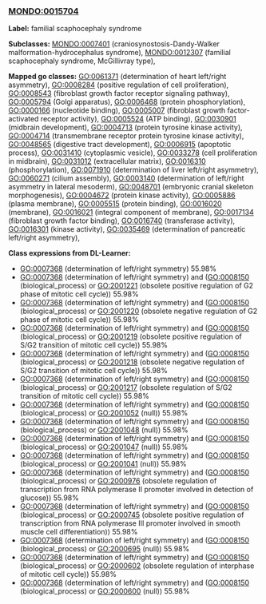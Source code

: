 
### [MONDO:0015704](http://purl.obolibrary.org/obo/MONDO_0015704)
**Label:** familial scaphocephaly syndrome

**Subclasses:** [MONDO:0007401](http://purl.obolibrary.org/obo/MONDO_0007401) (craniosynostosis-Dandy-Walker malformation-hydrocephalus syndrome), [MONDO:0012307](http://purl.obolibrary.org/obo/MONDO_0012307) (familial scaphocephaly syndrome, McGillivray type), 

**Mapped go classes:** [GO:0061371](http://purl.obolibrary.org/obo/GO_0061371) (determination of heart left/right asymmetry), [GO:0008284](http://purl.obolibrary.org/obo/GO_0008284) (positive regulation of cell proliferation), [GO:0008543](http://purl.obolibrary.org/obo/GO_0008543) (fibroblast growth factor receptor signaling pathway), [GO:0005794](http://purl.obolibrary.org/obo/GO_0005794) (Golgi apparatus), [GO:0006468](http://purl.obolibrary.org/obo/GO_0006468) (protein phosphorylation), [GO:0000166](http://purl.obolibrary.org/obo/GO_0000166) (nucleotide binding), [GO:0005007](http://purl.obolibrary.org/obo/GO_0005007) (fibroblast growth factor-activated receptor activity), [GO:0005524](http://purl.obolibrary.org/obo/GO_0005524) (ATP binding), [GO:0030901](http://purl.obolibrary.org/obo/GO_0030901) (midbrain development), [GO:0004713](http://purl.obolibrary.org/obo/GO_0004713) (protein tyrosine kinase activity), [GO:0004714](http://purl.obolibrary.org/obo/GO_0004714) (transmembrane receptor protein tyrosine kinase activity), [GO:0048565](http://purl.obolibrary.org/obo/GO_0048565) (digestive tract development), [GO:0006915](http://purl.obolibrary.org/obo/GO_0006915) (apoptotic process), [GO:0031410](http://purl.obolibrary.org/obo/GO_0031410) (cytoplasmic vesicle), [GO:0033278](http://purl.obolibrary.org/obo/GO_0033278) (cell proliferation in midbrain), [GO:0031012](http://purl.obolibrary.org/obo/GO_0031012) (extracellular matrix), [GO:0016310](http://purl.obolibrary.org/obo/GO_0016310) (phosphorylation), [GO:0071910](http://purl.obolibrary.org/obo/GO_0071910) (determination of liver left/right asymmetry), [GO:0060271](http://purl.obolibrary.org/obo/GO_0060271) (cilium assembly), [GO:0003140](http://purl.obolibrary.org/obo/GO_0003140) (determination of left/right asymmetry in lateral mesoderm), [GO:0048701](http://purl.obolibrary.org/obo/GO_0048701) (embryonic cranial skeleton morphogenesis), [GO:0004672](http://purl.obolibrary.org/obo/GO_0004672) (protein kinase activity), [GO:0005886](http://purl.obolibrary.org/obo/GO_0005886) (plasma membrane), [GO:0005515](http://purl.obolibrary.org/obo/GO_0005515) (protein binding), [GO:0016020](http://purl.obolibrary.org/obo/GO_0016020) (membrane), [GO:0016021](http://purl.obolibrary.org/obo/GO_0016021) (integral component of membrane), [GO:0017134](http://purl.obolibrary.org/obo/GO_0017134) (fibroblast growth factor binding), [GO:0016740](http://purl.obolibrary.org/obo/GO_0016740) (transferase activity), [GO:0016301](http://purl.obolibrary.org/obo/GO_0016301) (kinase activity), [GO:0035469](http://purl.obolibrary.org/obo/GO_0035469) (determination of pancreatic left/right asymmetry), 

**Class expressions from DL-Learner:**

- [GO:0007368](http://purl.obolibrary.org/obo/GO_0007368) (determination of left/right symmetry) 55.98%
- [GO:0007368](http://purl.obolibrary.org/obo/GO_0007368) (determination of left/right symmetry) and ([GO:0008150](http://purl.obolibrary.org/obo/GO_0008150) (biological_process) or [GO:2001221](http://purl.obolibrary.org/obo/GO_2001221) (obsolete positive regulation of G2 phase of mitotic cell cycle)) 55.98%
- [GO:0007368](http://purl.obolibrary.org/obo/GO_0007368) (determination of left/right symmetry) and ([GO:0008150](http://purl.obolibrary.org/obo/GO_0008150) (biological_process) or [GO:2001220](http://purl.obolibrary.org/obo/GO_2001220) (obsolete negative regulation of G2 phase of mitotic cell cycle)) 55.98%
- [GO:0007368](http://purl.obolibrary.org/obo/GO_0007368) (determination of left/right symmetry) and ([GO:0008150](http://purl.obolibrary.org/obo/GO_0008150) (biological_process) or [GO:2001219](http://purl.obolibrary.org/obo/GO_2001219) (obsolete positive regulation of S/G2 transition of mitotic cell cycle)) 55.98%
- [GO:0007368](http://purl.obolibrary.org/obo/GO_0007368) (determination of left/right symmetry) and ([GO:0008150](http://purl.obolibrary.org/obo/GO_0008150) (biological_process) or [GO:2001218](http://purl.obolibrary.org/obo/GO_2001218) (obsolete negative regulation of S/G2 transition of mitotic cell cycle)) 55.98%
- [GO:0007368](http://purl.obolibrary.org/obo/GO_0007368) (determination of left/right symmetry) and ([GO:0008150](http://purl.obolibrary.org/obo/GO_0008150) (biological_process) or [GO:2001217](http://purl.obolibrary.org/obo/GO_2001217) (obsolete regulation of S/G2 transition of mitotic cell cycle)) 55.98%
- [GO:0007368](http://purl.obolibrary.org/obo/GO_0007368) (determination of left/right symmetry) and ([GO:0008150](http://purl.obolibrary.org/obo/GO_0008150) (biological_process) or [GO:2001052](http://purl.obolibrary.org/obo/GO_2001052) (null)) 55.98%
- [GO:0007368](http://purl.obolibrary.org/obo/GO_0007368) (determination of left/right symmetry) and ([GO:0008150](http://purl.obolibrary.org/obo/GO_0008150) (biological_process) or [GO:2001048](http://purl.obolibrary.org/obo/GO_2001048) (null)) 55.98%
- [GO:0007368](http://purl.obolibrary.org/obo/GO_0007368) (determination of left/right symmetry) and ([GO:0008150](http://purl.obolibrary.org/obo/GO_0008150) (biological_process) or [GO:2001047](http://purl.obolibrary.org/obo/GO_2001047) (null)) 55.98%
- [GO:0007368](http://purl.obolibrary.org/obo/GO_0007368) (determination of left/right symmetry) and ([GO:0008150](http://purl.obolibrary.org/obo/GO_0008150) (biological_process) or [GO:2001041](http://purl.obolibrary.org/obo/GO_2001041) (null)) 55.98%
- [GO:0007368](http://purl.obolibrary.org/obo/GO_0007368) (determination of left/right symmetry) and ([GO:0008150](http://purl.obolibrary.org/obo/GO_0008150) (biological_process) or [GO:2000976](http://purl.obolibrary.org/obo/GO_2000976) (obsolete regulation of transcription from RNA polymerase II promoter involved in detection of glucose)) 55.98%
- [GO:0007368](http://purl.obolibrary.org/obo/GO_0007368) (determination of left/right symmetry) and ([GO:0008150](http://purl.obolibrary.org/obo/GO_0008150) (biological_process) or [GO:2000745](http://purl.obolibrary.org/obo/GO_2000745) (obsolete positive regulation of transcription from RNA polymerase III promoter involved in smooth muscle cell differentiation)) 55.98%
- [GO:0007368](http://purl.obolibrary.org/obo/GO_0007368) (determination of left/right symmetry) and ([GO:0008150](http://purl.obolibrary.org/obo/GO_0008150) (biological_process) or [GO:2000695](http://purl.obolibrary.org/obo/GO_2000695) (null)) 55.98%
- [GO:0007368](http://purl.obolibrary.org/obo/GO_0007368) (determination of left/right symmetry) and ([GO:0008150](http://purl.obolibrary.org/obo/GO_0008150) (biological_process) or [GO:2000602](http://purl.obolibrary.org/obo/GO_2000602) (obsolete regulation of interphase of mitotic cell cycle)) 55.98%
- [GO:0007368](http://purl.obolibrary.org/obo/GO_0007368) (determination of left/right symmetry) and ([GO:0008150](http://purl.obolibrary.org/obo/GO_0008150) (biological_process) or [GO:2000600](http://purl.obolibrary.org/obo/GO_2000600) (null)) 55.98%


